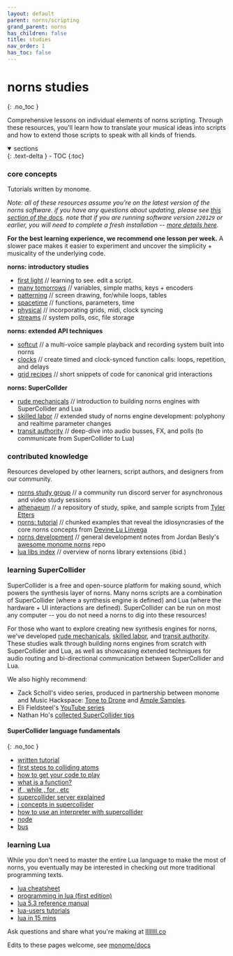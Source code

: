 ```yaml
---
layout: default
parent: norns/scripting
grand_parent: norns
has_children: false
title: studies
nav_order: 1
has_toc: false
---
```


# norns studies
{: .no_toc }

Comprehensive lessons on individual elements of norns scripting. Through these resources, you'll learn how to translate your musical ideas into scripts and how to extend those scripts to speak with all kinds of friends.

<details open markdown="block">
  <summary>
    sections
  </summary>
  {: .text-delta }
- TOC
{:toc}
</details>

### core concepts

Tutorials written by monome.

*Note: all of these resources assume you're on the latest version of the norns software. if you have any questions about updating, please see [this section of the docs](/docs/norns/wifi-files/#update). note that if you are running software version `220129` or earlier, you will need to complete a fresh installation -- [more details here](/docs/norns/wifi-files/#jan292022).*

**For the best learning experience, we recommend one lesson per week.** A slower pace makes it easier to experiment and uncover the simplicity + musicality of the underlying code.

**norns: introductory studies**

- [first light](../study-0/) // learning to see. edit a script.
- [many tomorrows](../study-1/) // variables, simple maths, keys + encoders
- [patterning](../study-2/) // screen drawing, for/while loops, tables
- [spacetime](../study-3/) // functions, parameters, time
- [physical](../study-4/) // incorporating grids, midi, clock syncing
- [streams](../study-5/) // system polls, osc, file storage

**norns: extended API techniques**

- [softcut](../softcut/) // a multi-voice sample playback and recording system built into norns
- [clocks](../clocks/) // create timed and clock-synced function calls: loops, repetition, and delays
- [grid recipes](../grid-recipes/) // short snippets of code for canonical grid interactions

**norns: SuperCollder**

- [rude mechanicals](../engine-study-1/) // introduction to building norns engines with SuperCollider and Lua
- [skilled labor](../engine-study-2/) // extended study of norns engine development: polyphony and realtime parameter changes
- [transit authority](../engine-study-3/) // deep-dive into audio busses, FX, and polls (to communicate from SuperCollider to Lua)

### contributed knowledge

Resources developed by other learners, script authors, and designers from our community.

- [norns study group](https://discord.gg/Y2fmdZBAfp) // a community run discord server for asynchronous and video study sessions
- [athenaeum](https://github.com/northern-information/athenaeum) // a repository of study, spike, and sample scripts from [Tyler Etters](https://nor.the-rn.info)
- [norns: tutorial](https://llllllll.co/t/norns-tutorial/23241) // chunked examples that reveal the idiosyncrasies of the core norns concepts from [Devine Lu Linvega](https://xxiivv.com)
- [norns development](https://github.com/p3r7/awesome-monome-norns/blob/main/README.md#development-general) // general development notes from Jordan Besly's [awesome monome norns](https://github.com/p3r7/awesome-monome-norns) repo
- [lua libs index](https://norns.community/libs-and-engines#community-lua-libs) // overview of norns library extensions (ibid.)

### learning SuperCollider

SuperCollider is a free and open-source platform for making sound, which powers the synthesis layer of norns. Many norns scripts are a combination of SuperCollider (where a synthesis engine is defined) and Lua (where the hardware + UI interactions are defined). SuperCollider can be run on most any computer -- you do not need a norns to dig into these resources!

For those who want to explore creating new synthesis engines for norns, we've developed [rude mechanicals](../engine-study-1/), [skilled labor](../engine-study-2/), and [transit authority](../engine-study-3/). These studies walk through building norns engines from scratch with SuperCollider and Lua, as well as showcasing extended techniques for audio routing and bi-directional communication between SuperCollider and Lua.

We also highly recommend:

- Zack Scholl's video series, produced in partnership between monome and Music Hackspace: [Tone to Drone](https://musichackspace.org/product/tone-to-drone-introduction-to-supercollider-for-monome-norns/) and [Ample Samples](https://musichackspace.org/product/ample-samples-introduction-to-supercollider-for-monome-norns/).
- Eli Fieldsteel's [YouTube series](https://youtu.be/yRzsOOiJ_p4)
- Nathan Ho's [collected SuperCollider tips](https://nathan.ho.name/posts/supercollider-tips/)

#### SuperCollider language fundamentals
{: .no_toc }

- [written tutorial](https://composerprogrammer.com/teaching/supercollider/sctutorial/tutorial.html#chapter1)
- [first steps to colliding atoms](https://doc.sccode.org/Tutorials/Getting-Started/02-First-Steps.html)
- [how to get your code to play](https://doc.sccode.org/Reference/play.html)
- [what is a function?](https://doc.sccode.org/Reference/Functions.html)
- [if , while , for , etc](https://doc.sccode.org/Reference/Control-Structures.html)
- [supercollider server explained](https://doc.sccode.org/Guides/ClientVsServer.html)
- [j concepts in supercollider](https://doc.sccode.org/Guides/J-concepts-in-SC.html)
- [how to use an interpreter with supercollider ](https://doc.sccode.org/Guides/How-to-Use-the-Interpreter.html)
- [node](https://doc.sccode.org/Classes/Node.html)
- [bus](https://doc.sccode.org/Classes/Bus.html)

### learning Lua

While you don't need to master the entire Lua language to make the most of norns, you eventually may be interested in checking out more traditional programming texts.

- [lua cheatsheet](https://devhints.io/lua)
- [programming in lua (first edition)](https://www.lua.org/pil/contents.html)
- [lua 5.3 reference manual](https://www.lua.org/manual/5.3/)
- [lua-users tutorials](http://lua-users.org/wiki/TutorialDirectory)
- [lua in 15 mins](http://tylerneylon.com/a/learn-lua/)

Ask questions and share what you're making at [llllllll.co](https://llllllll.co/t/norns-studies/14109)

Edits to these pages welcome, see [monome/docs](http://github.com/monome/docs)
